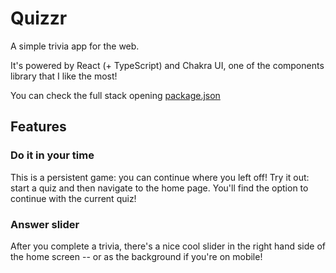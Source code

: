# Quizzr

A simple trivia app for the web.

It's powered by React (+ TypeScript) and Chakra UI, one of the components library that I like the most!

You can check the full stack opening [package.json](./package.json)

## Features

### Do it in your time

This is a persistent game: you can continue where you left off!
Try it out: start a quiz and then navigate to the home page. You'll find the option to continue with the current quiz!

### Answer slider

After you complete a trivia, there's a nice cool slider in the right hand side of the home screen -- or as the background if you're on mobile!
